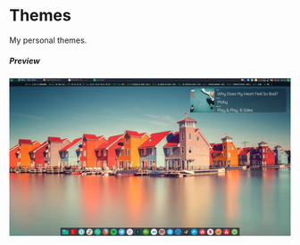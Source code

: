# Themes

My personal themes.

##### Preview

<p align="center"><img title="Preview" src="https://raw.githubusercontent.com/Madh93/themes/master/preview/desktop_preview.png"/></p>
